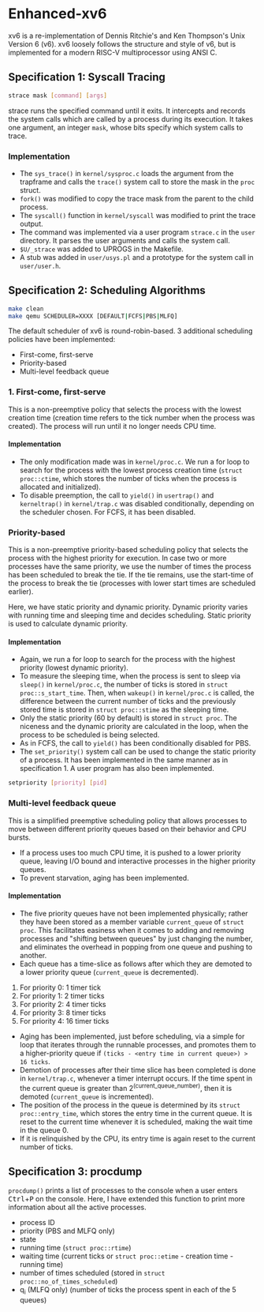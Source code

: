 # Enhanced-xv6

xv6 is a re-implementation of Dennis Ritchie's and Ken Thompson's Unix
Version 6 (v6).  xv6 loosely follows the structure and style of v6,
but is implemented for a modern RISC-V multiprocessor using ANSI C.

## Specification 1: Syscall Tracing

```bash
strace mask [command] [args]
```
strace runs the specified command until it exits. It intercepts and records the system calls which are called by a process during its execution. It takes one argument, an integer `mask`, whose bits specify which system calls to trace.

### Implementation

* The `sys_trace()` in `kernel/sysproc.c` loads the argument from the trapframe and calls the `trace()` system call to store the mask in the `proc` struct.
* `fork()` was modified to copy the trace mask from the parent to the child process.
* The `syscall()` function in `kernel/syscall` was modified to print the trace output.
* The command was implemented via a user program `strace.c` in the `user` directory. It parses the user arguments and calls the system call.
* `$U/_strace` was added to UPROGS in the Makefile.
* A stub was added in `user/usys.pl` and a prototype for the system call in `user/user.h`.

## Specification 2: Scheduling Algorithms

```bash
make clean
make qemu SCHEDULER=XXXX [DEFAULT|FCFS|PBS|MLFQ]
```
The default scheduler of xv6 is round-robin-based. 3 additional scheduling policies have been implemented:

* First-come, first-serve
* Priority-based
* Multi-level feedback queue

### 1. First-come, first-serve

This is a non-preemptive policy that selects the process with the lowest creation time (creation time refers to the tick number when the process was created). The process will run until it no longer needs CPU time.

#### Implementation

* The only modification made was in `kernel/proc.c`. We run a for loop to search for the process with the lowest process creation time (`struct proc::ctime`, which stores the number of ticks when the process is allocated and initialized).
* To disable preemption, the call to `yield()` in `usertrap()` and `kerneltrap()` in `kernel/trap.c` was disabled conditionally, depending on the scheduler chosen. For FCFS, it has been disabled.

### Priority-based

This is a non-preemptive priority-based scheduling policy that selects the process
with the highest priority for execution. In case two or more processes have the same priority, we use the number of times the process has been scheduled to break the tie. If the tie remains, use the start-time of the process to break the tie (processes with lower start times are scheduled earlier).

Here, we have static priority and dynamic priority. Dynamic priority varies with running time and sleeping time and decides scheduling. Static priority is used to calculate dynamic priority.

#### Implementation

* Again, we run a for loop to search for the process with the highest priority (lowest dynamic priority).
* To measure the sleeping time, when the process is sent to sleep via `sleep()` in `kernel/proc.c`, the number of ticks is stored in `struct proc::s_start_time`. Then, when `wakeup()` in `kernel/proc.c` is called, the difference between the current number of ticks and the previously stored time is stored in `struct proc::stime` as the sleeping time.
* Only the static priority (60 by default) is stored in `struct proc`. The niceness and the dynamic priority are calculated in the loop, when the process to be scheduled is being selected.
* As in FCFS, the call to `yield()` has been conditionally disabled for PBS.
* The `set_priority()` system call can be used to change the static priority of a process. It has been implemented in the same manner as in specification 1. A user program has also been implemented.

```bash
setpriority [priority] [pid]
```

### Multi-level feedback queue

This is a simplified preemptive scheduling policy that allows processes to move between different priority queues based on their behavior and CPU bursts.
* If a process uses too much CPU time, it is pushed to a lower priority queue, leaving I/O bound and interactive processes in the higher priority queues.
* To prevent starvation, aging has been implemented.

#### Implementation

* The five priority queues have not been implemented physically; rather they have been stored as a member variable `current_queue` of `struct proc`. This facilitates easiness when it comes to adding and removing processes and "shifting between queues" by just changing the number, and eliminates the overhead in popping from one queue and pushing to another.
* Each queue has a time-slice as follows after which they are demoted to a lower priority queue (`current_queue` is decremented).

1. For priority 0: 1 timer tick
2. For priority 1: 2 timer ticks
3. For priority 2: 4 timer ticks
4. For priority 3: 8 timer ticks
5. For priority 4: 16 timer ticks
* Aging has been implemented, just before scheduling, via a simple for loop that iterates through the runnable processes, and promotes them to a higher-priority queue if `(ticks - <entry time in current queue>) > 16 ticks`.
* Demotion of processes after their time slice has been completed is done in `kernel/trap.c`, whenever a timer interrupt occurs. If the time spent in the current queue is greater than 2<sup>(current_queue_number)</sup>, then it is demoted (`current_queue` is incremented).
* The position of the process in the queue is determined by its `struct proc::entry_time`, which stores the entry time in the current queue. It is reset to the current time whenever it is scheduled, making the wait time in the queue 0.
* If it is relinquished by the CPU, its entry time is again reset to the current number of ticks.

## Specification 3: procdump

`procdump()` prints a list of processes to the console when a user enters <kbd>Ctrl</kbd>+<kbd>P</kbd> on the console.
Here, I have extended this function to print more information about all
the active processes.

* process ID
* priority (PBS and MLFQ only)
* state
* running time (`struct proc::rtime`)
* waiting time (current ticks or `struct proc::etime` - creation time - running time)
* number of times scheduled (stored in `struct proc::no_of_times_scheduled`)
* q<sub>i</sub> (MLFQ only) (number of ticks the process spent in each of the 5 queues)